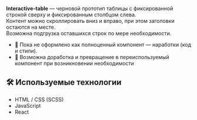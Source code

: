 **Interactive-table** — черновой прототип таблицы с фиксированной строкой сверху и фиксированным столбцом слева.  
Контент можно скроллировать вниз и вправо, при этом заголовки остаются на месте.  
Возможна подгрузка оставшихся строк по мере необходимости.

- 📁 Пока не оформлено как полноценный компонент — наработки (код и стили). 
- 🔧 Возможна доработка и превращение в переиспользуемый компонент при возникновении необходимости

## 🛠 Используемые технологии

- HTML / CSS (SCSS)
- JavaScript
- React
